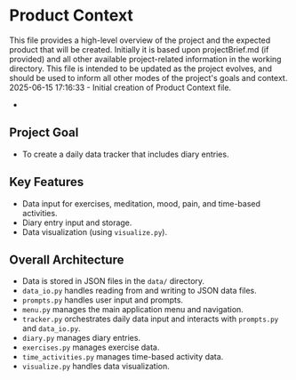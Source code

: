 # Product Context

This file provides a high-level overview of the project and the expected product that will be created. Initially it is based upon projectBrief.md (if provided) and all other available project-related information in the working directory. This file is intended to be updated as the project evolves, and should be used to inform all other modes of the project's goals and context.
2025-06-15 17:16:33 - Initial creation of Product Context file.

*

## Project Goal

*   To create a daily data tracker that includes diary entries.

## Key Features

*   Data input for exercises, meditation, mood, pain, and time-based activities.
*   Diary entry input and storage.
*   Data visualization (using `visualize.py`).

## Overall Architecture

*   Data is stored in JSON files in the `data/` directory.
*   `data_io.py` handles reading from and writing to JSON data files.
*   `prompts.py` handles user input and prompts.
*   `menu.py` manages the main application menu and navigation.
*   `tracker.py` orchestrates daily data input and interacts with `prompts.py` and `data_io.py`.
*   `diary.py` manages diary entries.
*   `exercises.py` manages exercise data.
*   `time_activities.py` manages time-based activity data.
*   `visualize.py` handles data visualization.